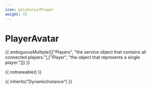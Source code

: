 ```yaml
---
icon: polytoria/Player
weight: 15
---
```


# PlayerAvatar

{{ ambiguousMultiple([["Players", "the service object that contains all connected players."],["Player", "the object that represents a single player."]]) }}

{{ notnewable() }}

{{ inherits("DynamicInstance") }}
